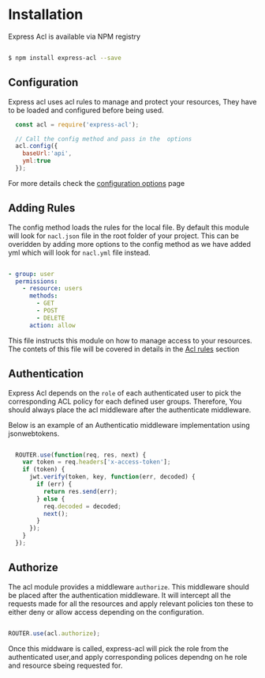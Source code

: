 # Installation

Express Acl is available via NPM registry

```bash

$ npm install express-acl --save

```

## Configuration

Express acl uses acl rules to manage and protect your resources, They have to be loaded and configured before being used.

```js
  const acl = require('express-acl');

  // Call the config method and pass in the  options
  acl.config({
    baseUrl:'api',
    yml:true
  });

```

For more details check the [configuration options](/documentation/configuration) page

## Adding Rules

The config method loads the rules for the local file. By default this module will look for `nacl.json` file in the root folder of your project. This can be overidden by adding more options to the config method as we have added yml which will look for `nacl.yml` file instead.

```yaml

- group: user
  permissions:
    - resource: users
      methods:
        - GET
        - POST
        - DELETE
      action: allow
```

This file instructs this module on how to manage access to your resources. The contets of this file will be covered in details in the [Acl rules](/documentation/acl-rules) section

## Authentication

Express Acl depends on the `role` of each authenticated user to pick the corresponding ACL policy for each defined user groups. Therefore, You should always place the acl middleware after the authenticate middleware.

Below is an example of an Authenticatio middleware implementation using jsonwebtokens.

```js

  ROUTER.use(function(req, res, next) {
    var token = req.headers['x-access-token'];
    if (token) {
      jwt.verify(token, key, function(err, decoded) {
        if (err) {
          return res.send(err);
        } else {
          req.decoded = decoded;
          next();
        }
      });
    }
  });

```

## Authorize

The acl module provides a middleware `authorize`. This middleware should be placed after the authentication middleware. It will intercept all the requests made for all the resources and apply relevant policies ton these to either deny or allow access depending on the configuration.

```js

ROUTER.use(acl.authorize);

```

Once this middware is called, express-acl will pick the role from the authenticated user,and apply corresponding polices dependng on he role and resource sbeing requested for.
